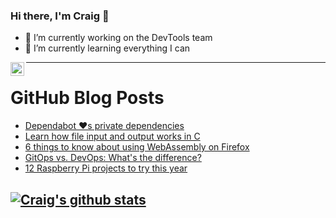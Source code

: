 ### Hi there, I'm Craig 👋

<!--
**CraigTeelFugro/CraigTeelFugro** is a ✨ _special_ ✨ repository because its `README.md` (this file) appears on your GitHub profile.

Here are some ideas to get you started:
-->

- 🔭 I’m currently working on the DevTools team
- 🌱 I’m currently learning everything I can

[<img align="left" alt="Craig Teel | LinkedIn" width="22px" src="https://cdn.jsdelivr.net/npm/simple-icons@v3/icons/linkedin.svg" />][linkedin]

---

# GitHub Blog Posts

<!-- BLOG-POST-LIST:START -->
- [Dependabot ❤️s private dependencies](https://github.blog/2021-03-15-dependabot-private-dependencies/)
- [Learn how file input and output works in C](https://opensource.com/article/21/3/file-io-c)
- [6 things to know about using WebAssembly on Firefox](https://opensource.com/article/21/3/webassembly-firefox)
- [GitOps vs. DevOps: What&#039;s the difference?](https://opensource.com/article/21/3/gitops)
- [12 Raspberry Pi projects to try this year](https://opensource.com/articles/21/3/raspberry-pi-projects)
<!-- BLOG-POST-LIST:END -->

## [![Craig's github stats](https://github-readme-stats.vercel.app/api?username=craigteelfugro)](https://github.com/anuraghazra/github-readme-stats)


[linkedin]: https://linkedin.com/in/craig-teel-b8786771
